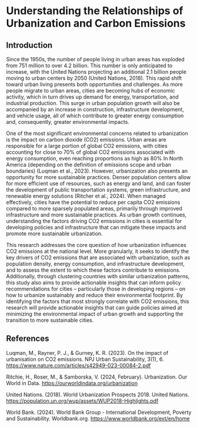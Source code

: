 # Understanding the Relationships of Urbanization and Carbon Emissions

## Introduction

Since the 1950s, the number of people living in urban areas has exploded from 751 million to over 4.2 billion. This number is only anticipated to increase, with the United Nations projecting an additional 2.1 billion people moving to urban centers by 2050 (United Nations, 2018). This rapid shift toward urban living presents both opportunities and challenges. As more people migrate to urban areas, cities are becoming hubs of economic activity, which in turn drives up demand for energy, transportation, and industrial production. This surge in urban population growth will also be accompanied by an increase in construction, infrastructure development, and vehicle usage, all of which contribute to greater energy consumption and, consequently, greater environmental impacts.

One of the most significant environmental concerns related to urbanization is the impact on carbon dioxide (CO2) emissions. Urban areas are responsible for a large portion of global CO2 emissions, with cities accounting for close to 70% of global CO2 emissions associated with energy consumption, even reaching proportions as high as 80% In North America (depending on the definition of emissions scope and urban boundaries) (Luqman et al., 2023). However, urbanization also presents an opportunity for more sustainable practices. Denser population centers allow for more efficient use of resources, such as energy and land, and can foster the development of public transportation systems, green infrastructure, and renewable energy solutions (Ritcher et al., 2024). When managed effectively, cities have the potential to reduce per capita CO2 emissions compared to more sparsely populated areas, primarily through improved infrastructure and more sustainable practices. As urban growth continues, understanding the factors driving CO2 emissions in cities is essential for developing policies and infrastructure that can mitigate these impacts and promote more sustainable urbanization.

This research addresses the core question of how urbanization influences CO2 emissions at the national level. More granularly, it seeks to identify the key drivers of CO2 emissions that are associated with urbanization, such as population density, energy consumption, and infrastructure development, and to assess the extent to which these factors contribute to emissions. Additionally, through clustering countries with similar urbanization patterns, this study also aims to provide actionable insights that can inform policy recommendations for cities – particularly those in developing regions – on how to urbanize sustainably and reduce their environmental footprint. By identifying the factors that most strongly correlate with CO2 emissions, this research will provide actionable insights that can guide policies aimed at minimizing the environmental impact of urban growth and supporting the transition to more sustainable cities.

## References
Luqman, M., Rayner, P. J., & Gurney, K. R. (2023). On the impact of urbanisation on CO2 emissions. NPJ Urban Sustainability, 3(1), 6. https://www.nature.com/articles/s42949-023-00084-2.pdf

Ritchie, H., Roser, M., & Samborska, V. (2024, February). Urbanization. Our World in Data. https://ourworldindata.org/urbanization 

United Nations. (2018). World Urbanization Prospects 2018. United Nations. https://population.un.org/wup/assets/WUP2018-Highlights.pdf 

World Bank. (2024). World Bank Group - International Development, Poverty and Sustainability. Worldbank.org. https://www.worldbank.org/ext/en/home

